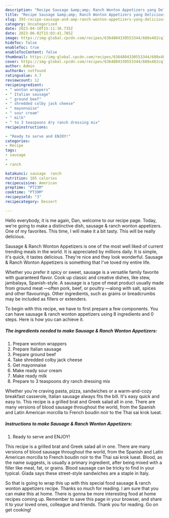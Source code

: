 ```yaml
---
description: "Recipe Sausage &amp;amp; Ranch Wonton Appetizers yang Delicious"
title: "Recipe Sausage &amp;amp; Ranch Wonton Appetizers yang Delicious"
slug: 393-recipe-sausage-and-amp-ranch-wonton-appetizers-yang-delicious
category: Uncategorized
date: 2023-04-10T15:11:36.735Z
date: 2023-06-02T15:03:41.785Z
image: https://img-global.cpcdn.com/recipes/6364804330553344/680x482cq70/sausage-ranch-wonton-appetizers-recipe-main-photo.jpg
hideToc: false
enableToc: true
enableTocContent: false
thumbnail: https://img-global.cpcdn.com/recipes/6364804330553344/680x482cq70/sausage-ranch-wonton-appetizers-recipe-main-photo.jpg
cover: https://img-global.cpcdn.com/recipes/6364804330553344/680x482cq70/sausage-ranch-wonton-appetizers-recipe-main-photo.jpg
author: Admin
authorAv: notfound
ratingvalue: 4.7
reviewcount: 12
recipeingredient:
- " wonton wrappers"
- " Italian sausage"
- " ground beef"
- " shredded colby jack cheese"
- " mayonnaise"
- " sour cream"
- " milk"
- " to 3 teaspoons dry ranch dressing mix"
recipeinstructions:

- "Ready to serve and ENJOY!"
categories:
- Recipe
tags:
- sausage
- 
- ranch

katakunci: sausage  ranch 
nutrition: 165 calories
recipecuisine: American
preptime: "PT23M"
cooktime: "PT39M"
recipeyield: "3"
recipecategory: Dessert

---
```



Hello everybody, it is me again, Dan, welcome to our recipe page. Today, we're going to make a distinctive dish, sausage &amp; ranch wonton appetizers. One of my favorites. This time, I will make it a bit tasty. This will be really delicious.

Sausage &amp; Ranch Wonton Appetizers is one of the most well liked of current trending meals in the world. It is appreciated by millions daily. It is simple, it's quick, it tastes delicious. They're nice and they look wonderful. Sausage &amp; Ranch Wonton Appetizers is something that I've loved my entire life.

Whether you prefer it spicy or sweet, sausage is a versatile family favorite with guaranteed flavor. Cook up classic and creative dishes, like stew, jambalaya, Spanish-style. A sausage is a type of meat product usually made from ground meat —often pork, beef, or poultry —along with salt, spices and other flavourings. Other ingredients, such as grains or breadcrumbs may be included as fillers or extenders.


To begin with this recipe, we have to first prepare a few components. You can have sausage &amp; ranch wonton appetizers using 8 ingredients and 0 steps. Here is how you can achieve it.

<!--inarticleads1-->

##### The ingredients needed to make Sausage &amp; Ranch Wonton Appetizers:

1. Prepare  wonton wrappers
1. Prepare  Italian sausage
1. Prepare  ground beef
1. Take  shredded colby jack cheese
1. Get  mayonnaise
1. Make ready  sour cream
1. Make ready  milk
1. Prepare  to 3 teaspoons dry ranch dressing mix


Whether you&#39;re craving pasta, pizza, sandwiches or a warm-and-cozy breakfast casserole, Italian sausage always fits the bill. It&#39;s easy quick and easy to. This recipe is a grilled brat and Greek salad all in one. There are many versions of blood sausage throughout the world, from the Spanish and Latin American morcilla to French boudin noir to the Thai sai krok lueat. 

<!--inarticleads2-->

##### Instructions to make Sausage &amp; Ranch Wonton Appetizers:


1. Ready to serve and ENJOY!

This recipe is a grilled brat and Greek salad all in one. There are many versions of blood sausage throughout the world, from the Spanish and Latin American morcilla to French boudin noir to the Thai sai krok lueat. Blood, as the name suggests, is usually a primary ingredient, after being mixed with a filler like meat, fat, or grains. Blood sausage can be tricky to find in your typical. Giada says these street-style sandwiches are a staple in Italy. 

So that is going to wrap this up with this special food sausage &amp; ranch wonton appetizers recipe. Thanks so much for reading. I am sure that you can make this at home. There is gonna be more interesting food at home recipes coming up. Remember to save this page in your browser, and share it to your loved ones, colleague and friends. Thank you for reading. Go on get cooking!
